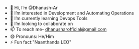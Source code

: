 - 👋 Hi, I’m @Dhanush-Ar
- 👀 I’m interested in Development and Automating Operations
- 🌱 I’m currently learning Devops Tools
- 💞️ I’m looking to collaborate on 
- 📫 To reach me- dhanusharofficial@gmail.com
- 😄 Pronouns: He/Him
- ⚡ Fun fact:"Naanthanda LEO"

<!---
Dhanush-Ar/Dhanush-Ar is a ✨ special ✨ repository because its `README.md` (this file) appears on your GitHub profile.
You can click the Preview link to take a look at your changes.
--->
